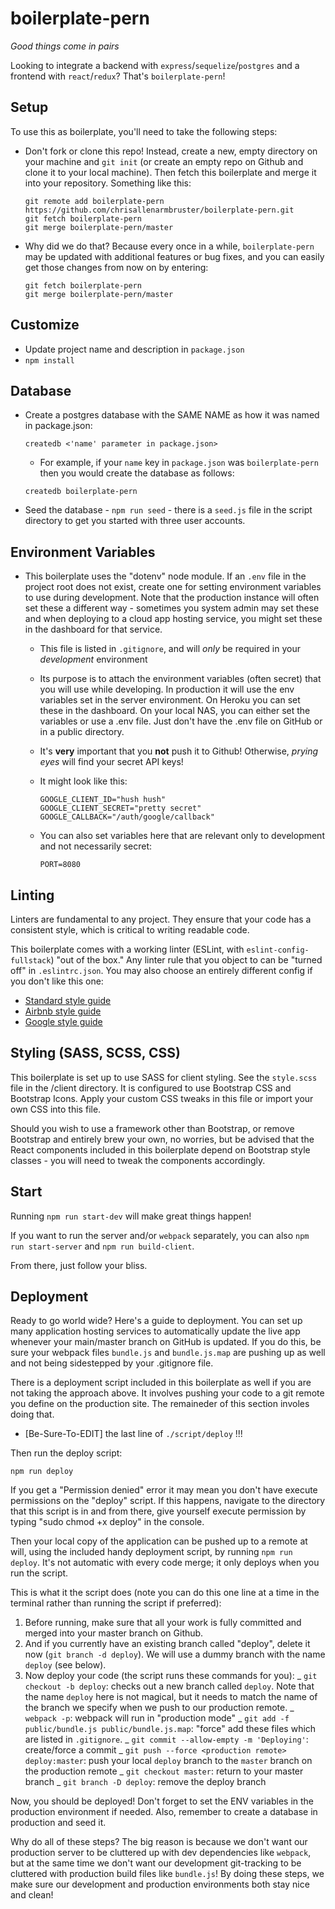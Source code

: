 # boilerplate-pern

_Good things come in pairs_

Looking to integrate a backend with `express`/`sequelize`/`postgres` and a
frontend with `react`/`redux`? That's `boilerplate-pern`!

## Setup

To use this as boilerplate, you'll need to take the following steps:

- Don't fork or clone this repo! Instead, create a new, empty
  directory on your machine and `git init` (or create an empty repo on
  Github and clone it to your local machine). Then fetch this boilerplate
  and merge it into your repository. Something like this:

  ```
  git remote add boilerplate-pern https://github.com/chrisallenarmbruster/boilerplate-pern.git
  git fetch boilerplate-pern
  git merge boilerplate-pern/master
  ```

- Why did we do that? Because every once in a while, `boilerplate-pern` may
  be updated with additional features or bug fixes, and you can easily
  get those changes from now on by entering:

  ```
  git fetch boilerplate-pern
  git merge boilerplate-pern/master
  ```

## Customize

- Update project name and description in `package.json`
- `npm install`

## Database

- Create a postgres database with the SAME NAME as how it was named in
  package.json:

  ```
  createdb <'name' parameter in package.json>

  ```

  - For example, if your `name` key in `package.json` was `boilerplate-pern`
    then you would create the database as follows:

  ```
  createdb boilerplate-pern

  ```

- Seed the database - `npm run seed` - there is a `seed.js` file in the
  script directory to get you started with three user accounts.

## Environment Variables

- This boilerplate uses the "dotenv" node module. If an `.env` file
  in the project root does not exist, create one for setting environment
  variables to use during development. Note that the production instance
  will often set these a different way - sometimes you system admin may
  set these and when deploying to a cloud app hosting service, you might
  set these in the dashboard for that service.

  - This file is listed in `.gitignore`, and will _only_ be required
    in your _development_ environment
  - Its purpose is to attach the environment variables (often secret) that you
    will use while developing. In production it will use the env variables
    set in the server environment. On Heroku you can set these in the
    dashboard. On your local NAS, you can either set the variables or
    use a .env file. Just don't have the .env file on GitHub or in a public
    directory.
  - It's **very** important that you **not** push it to Github!
    Otherwise, _prying eyes_ will find your secret API keys!
  - It might look like this:

    ```
    GOOGLE_CLIENT_ID="hush hush"
    GOOGLE_CLIENT_SECRET="pretty secret"
    GOOGLE_CALLBACK="/auth/google/callback"
    ```

  - You can also set variables here that are relevant only to development and
    not necessarily secret:

    ```
    PORT=8080
    ```

## Linting

Linters are fundamental to any project. They ensure that your code
has a consistent style, which is critical to writing readable code.

This boilerplate comes with a working linter (ESLint, with
`eslint-config-fullstack`) "out of the box." Any linter rule that you
object to can be "turned off" in `.eslintrc.json`. You may also choose
an entirely different config if you don't like this one:

- [Standard style guide](https://standardjs.com/)
- [Airbnb style guide](https://github.com/airbnb/javascript)
- [Google style guide](https://google.github.io/styleguide/jsguide.html)

## Styling (SASS, SCSS, CSS)

This boilerplate is set up to use SASS for client styling. See the
`style.scss` file in the /client directory. It is configured to use
Bootstrap CSS and Bootstrap Icons. Apply your custom CSS tweaks in
this file or import your own CSS into this file.

Should you wish to use a framework other than Bootstrap, or remove
Bootstrap and entirely brew your own, no worries, but be advised that
the React components included in this boilerplate depend on Bootstrap
style classes - you will need to tweak the components accordingly.

## Start

Running `npm run start-dev` will make great things happen!

If you want to run the server and/or `webpack` separately, you can also
`npm run start-server` and `npm run build-client`.

From there, just follow your bliss.

## Deployment

Ready to go world wide? Here's a guide to deployment. You can set up
many application hosting services to automatically update the live app
whenever your main/master branch on GitHub is updated. If you do this, be
sure your webpack files `bundle.js` and `bundle.js.map` are pushing up
as well and not being sidestepped by your .gitignore file.

There is a deployment script included in this boilerplate as well if you
are not taking the approach above. It involves pushing your code to a git
remote you define on the production site. The remaineder of this section
involes doing that.

- [Be-Sure-To-EDIT] the last line of `./script/deploy` !!!

Then run the deploy script:

`npm run deploy`

If you get a "Permission denied" error it may mean you don't have execute
permissions on the "deploy" script. If this happens, navigate to the
directory that this script is in and from there, give yourself execute
permission by typing "sudo chmod +x deploy" in the console.

Then your local copy of the application can be pushed up to a remote at will,
using the included handy deployment script, by running `npm run deploy`. It's
not automatic with every code merge; it only deploys when you run the script.

This is what it the script does (note you can do this one line at a time in
the terminal rather than running the script if preferred):

1.  Before running, make sure that all your work is fully committed and merged
    into your master branch on Github.
2.  And if you currently have an existing branch called "deploy", delete
    it now (`git branch -d deploy`). We will use a dummy branch
    with the name `deploy` (see below).
3.  Now deploy your code (the script runs these commands for you):
    _ `git checkout -b deploy`: checks out a new branch called
    `deploy`. Note that the name `deploy` here is not magical, but it needs
    to match the name of the branch we specify when we push to our production
    remote.
    _ `webpack -p`: webpack will run in "production mode"
    _ `git add -f public/bundle.js public/bundle.js.map`: "force" add
    these files which are listed in `.gitignore`.
    _ `git commit --allow-empty -m 'Deploying'`: create/force a commit
    _ `git push --force <production remote> deploy:master`: push your local
    `deploy` branch to the `master` branch on the production remote
    _ `git checkout master`: return to your master branch
    \_ `git branch -D deploy`: remove the deploy branch

Now, you should be deployed! Don't forget to set the ENV variables in the
production environment if needed. Also, remember to create a database in
production and seed it.

Why do all of these steps? The big reason is because we don't want our
production server to be cluttered up with dev dependencies like
`webpack`, but at the same time we don't want our development
git-tracking to be cluttered with production build files like
`bundle.js`! By doing these steps, we make sure our development and
production environments both stay nice and clean!
